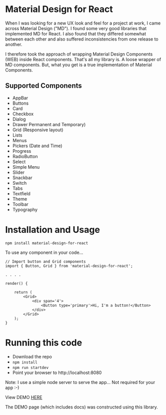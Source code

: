 # Material Design for React
When I was looking for a new UX look and feel for a project at work, I came across
Material Design ("MD").  I found some very good libraries that implemented MD for React. I also found
that they differed somewhat between each other and also suffered inconsistencies from one
release to another.

I therefore took the approach of wrapping Material Design Components (WEB) inside React components.
That's all my library is.  A loose wrapper of MD components.  But, what you get is a true implementation
of Material Components. 

## Supported Components
* AppBar 
* Buttons 
* Card 
* Checkbox 
* Dialog 
* Drawer Permanent and Temporary)
* Grid (Responsive layout)
* Lists
* Menus
* Pickers (Date and Time)
* Progress
* RadioButton 
* Select 
* Simple Menu 
* Slider
* Snackbar
* Switch 
* Tabs 
* Textfield
* Theme 
* Toolbar
* Typography

# Installation and Usage

```
npm install material-design-for-react
```

To use any component in your code...


```
// Import button and Grid components
import { Button, Grid } from 'material-design-for-react';

. . . .

render() {

    return (
        <Grid>
            <div span='4'>
                <Button type='primary'>Hi, I'm a button!</Button>
            </div>
        </Grid>
    );
}
```
# Running this code

* Download the repo
* ``` npm install ```
* ``` npm run startdev ```
* Point your browser to http://localhost:8080

Note: I use a simple node server to serve the app... Not required for your app :-)

View DEMO <a href=https://reactmaterial.herokuapp.com/>HERE</a>

The DEMO page (which includes docs) was constructed using this library.